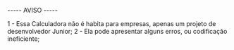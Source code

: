 ----- AVISO -----

1 - Essa Calculadora não é habita para empresas, apenas um projeto de desenvolvedor Junior;
2 - Ela pode apresentar alguns erros, ou codificação ineficiente;
